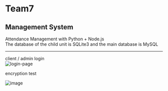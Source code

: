 # Team7
Management System  
---

Attendance Management with Python + Node.js  
The database of the child unit is SQLite3 and the main database is MySQL
  
---

client / admin login  
![login-page](https://user-images.githubusercontent.com/60131202/119244562-e4a94680-bbac-11eb-8ddf-dcd6a017b0ba.png)  
  
encryption test  
  
![image](https://user-images.githubusercontent.com/60131202/120101623-d5646300-c181-11eb-941e-9b0b99226427.png)  
